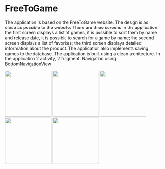 # FreeToGame
The application is based on the FreeToGame website. The design is as close as possible to the website. There are three screens in the application: the first screen displays a list of games, it is possible to sort them by name and release date, it is possible to search for a game by name; the second screen displays a list of favorites; the third screen displays detailed information about the product. The application also implements saving games to the database. The application is built using a clean architecture. In the application 2 activity, 2 fragment. Navigation using BottomNavigationView

<img src="https://user-images.githubusercontent.com/86536988/178278730-af6b9e61-12ff-46a9-8ad8-b579e13fa057.png" width="150">  <img src="https://user-images.githubusercontent.com/86536988/178278742-2252972e-8def-4a5f-a771-6fe1e792ef1a.png" width="150">   <img src="https://user-images.githubusercontent.com/86536988/178278756-45989b89-017a-4468-a273-b2052c64a9a7.png" width="150">    <img src="https://user-images.githubusercontent.com/86536988/178278847-71867b8b-5cb2-4c5c-a9d0-de162a34aa7c.png" width="150">    <img src="https://user-images.githubusercontent.com/86536988/178350692-72421027-fec5-4dfb-afe5-e1b1a70c09aa.png" width="150">
